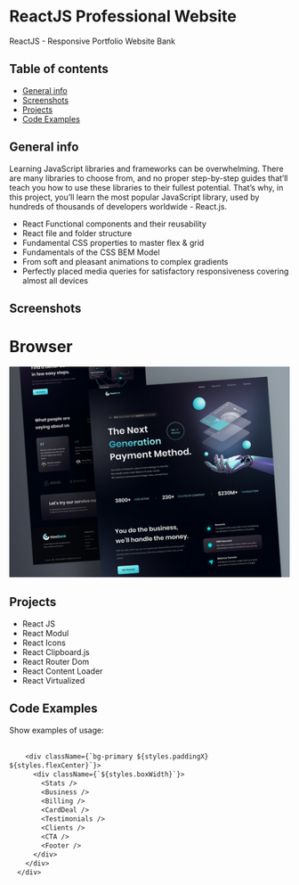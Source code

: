 # ReactJS Professional Website
ReactJS - Responsive Portfolio Website Bank


## Table of contents
* [General info](#general-info)
* [Screenshots](#screenshots)
* [Projects](#Projects)
* [Code Examples](#code-examples)

## General info
Learning JavaScript libraries and frameworks can be overwhelming. There are many libraries to choose from, and no proper step-by-step guides that’ll teach you how to use these libraries to their fullest potential. That’s why, in this project, you’ll learn the most popular JavaScript library, used by hundreds of thousands of developers worldwide - React.js.
- React Functional components and their reusability
- React file and folder structure
- Fundamental CSS properties to master flex & grid
- Fundamentals of the CSS BEM Model
- From soft and pleasant animations to complex gradients
- Perfectly placed media queries for satisfactory responsiveness covering almost  all devices

## Screenshots
# Browser
![Example screenshot](screenshot.jpg)



## Projects
- React JS
- React Modul
- React Icons
- React Clipboard.js
- React Router Dom
- React Content Loader
- React Virtualized

## Code Examples
Show examples of usage:
```

    <div className={`bg-primary ${styles.paddingX} ${styles.flexCenter}`}>
      <div className={`${styles.boxWidth}`}>
        <Stats />
        <Business />
        <Billing />
        <CardDeal />
        <Testimonials />
        <Clients />
        <CTA />
        <Footer />
      </div>
    </div>
  </div>
```
